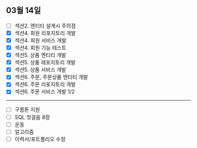 ## 03월 14일

- [ ] 섹션2. 엔티티 설계시 주의점
- [x] 섹션4. 회원 리포지토리 개발
- [x] 섹션4. 회원 서비스 개발
- [x] 섹션4. 회원 기능 테스트
- [x] 섹션5. 상품 엔티티 개발
- [x] 섹션5. 상품 레포지토리 개발
- [x] 섹션5. 상품 서비스 개발
- [x] 섹션6. 주문, 주문상품 엔티티 개발
- [x] 섹션6. 주문 리포지토리 개발
- [x] 섹션6. 주문 서비스 개발 1/2

---

- [ ] 구름톤 지원
- [ ] SQL 첫걸음 8장
- [ ] 운동
- [ ] 알고리즘
- [ ] 이력서/포트폴리오 수정
